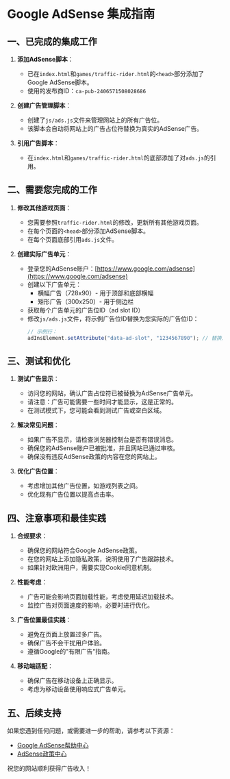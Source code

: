 # Google AdSense 集成指南

## 一、已完成的集成工作

1. **添加AdSense脚本**：
   - 已在`index.html`和`games/traffic-rider.html`的`<head>`部分添加了Google AdSense脚本。
   - 使用的发布商ID：`ca-pub-2406571508028686`

2. **创建广告管理脚本**：
   - 创建了`js/ads.js`文件来管理网站上的所有广告位。
   - 该脚本会自动将网站上的广告占位符替换为真实的AdSense广告。

3. **引用广告脚本**：
   - 在`index.html`和`games/traffic-rider.html`的底部添加了对`ads.js`的引用。

## 二、需要您完成的工作

1. **修改其他游戏页面**：
   - 您需要参照`traffic-rider.html`的修改，更新所有其他游戏页面。
   - 在每个页面的`<head>`部分添加AdSense脚本。
   - 在每个页面底部引用`ads.js`文件。

2. **创建实际广告单元**：
   - 登录您的AdSense账户：[https://www.google.com/adsense](https://www.google.com/adsense)
   - 创建以下广告单元：
     * 横幅广告（728x90）- 用于顶部和底部横幅
     * 矩形广告（300x250）- 用于侧边栏
   - 获取每个广告单元的广告位ID（ad slot ID）
   - 修改`js/ads.js`文件，将示例广告位ID替换为您实际的广告位ID：
     ```javascript
     // 示例行：
     adInsElement.setAttribute("data-ad-slot", "1234567890"); // 替换为实际的广告位ID
     ```

## 三、测试和优化

1. **测试广告显示**：
   - 访问您的网站，确认广告占位符已被替换为AdSense广告单元。
   - 请注意：广告可能需要一些时间才能显示，这是正常的。
   - 在测试模式下，您可能会看到测试广告或空白区域。

2. **解决常见问题**：
   - 如果广告不显示，请检查浏览器控制台是否有错误消息。
   - 确保您的AdSense账户已被批准，并且网站已通过审核。
   - 确保没有违反AdSense政策的内容在您的网站上。

3. **优化广告位置**：
   - 考虑增加其他广告位置，如游戏列表之间。
   - 优化现有广告位置以提高点击率。

## 四、注意事项和最佳实践

1. **合规要求**：
   - 确保您的网站符合Google AdSense政策。
   - 在您的网站上添加隐私政策，说明使用了广告跟踪技术。
   - 如果针对欧洲用户，需要实现Cookie同意机制。

2. **性能考虑**：
   - 广告可能会影响页面加载性能，考虑使用延迟加载技术。
   - 监控广告对页面速度的影响，必要时进行优化。

3. **广告位置最佳实践**：
   - 避免在页面上放置过多广告。
   - 确保广告不会干扰用户体验。
   - 遵循Google的"有限广告"指南。

4. **移动端适配**：
   - 确保广告在移动设备上正确显示。
   - 考虑为移动设备使用响应式广告单元。

## 五、后续支持

如果您遇到任何问题，或需要进一步的帮助，请参考以下资源：

- [Google AdSense帮助中心](https://support.google.com/adsense)
- [AdSense政策中心](https://support.google.com/adsense/answer/10008)

祝您的网站顺利获得广告收入！ 